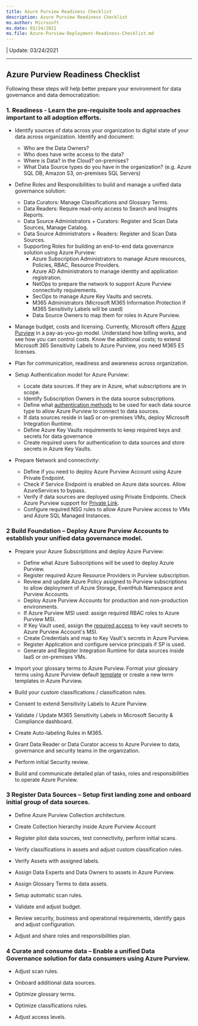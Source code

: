 ```yaml
---
title: Azure Purview Readiness Checklist
description: Azure Purview Readiness Checklist
ms.author: Microsoft
ms.date: 03/24/2021
ms.file: Azure-Purview-Deployment-Readiness-Checklist.md
---
```


| Update: 03/24/2021

---

## Azure Purview Readiness Checklist

Following these steps will help better prepare your environment for data governance and data democratization:

### **1. Readiness - Learn the pre-requisite tools and approaches important to all adoption efforts.**

* Identify sources of data across your organization to digital state of your data across organization. Identify and document:
  * Who are the Data Owners?
  * Who does have write access to the data?
  * Where is Data? in the Cloud? on-premises?
  * What Data Source types do you have in the organization? (e.g. Azure SQL DB, Amazon S3, on-premises SQL Servers)

* Define Roles and Responsibilities to build and manage a unified data governance solution:
  * Data Curators: Manage Classifications and Glossary Terms.
  * Data Readers: Require read-only access to Search and Insights Reports.
  * Data Source Administrators + Curators: Register and Scan Data Sources, Manage Catalog.
  * Data Source Administrators + Readers: Register and Scan Data Sources.
  * Supporting Roles for building an end-to-end data governance solution using Azure Purview:
    * Azure Subscription Administrators to manage Azure resources, Policies, RBAC, Resource Providers.
    * Azure AD Administrators to manage identity and application registration.
    * NetOps to prepare the network to support Azure Purview connectivity requirements.
    * SecOps to manage Azure Key Vaults and secrets.
    * M365 Administrators (Microsoft M365 Information Protection if M365 Sensitivity Labels will be used)
    * Data Source Owners to map them for roles in Azure Purview.

* Manage budget, costs and licensing. Currently, Microsoft offers [Azure Purview](https://azure.microsoft.com/en-us/pricing/details/azure-purview) in a pay-as-you-go model. Understand how billing works, and see how you can control costs. Know the additional costs; to extend Microsoft 365 Sensitivity Labels to Azure Purview, you need M365 E5 licenses.

* Plan for communication, readiness and awareness across organization.

* Setup Authentication model for Azure Purview:
  * Locate data sources. If they are in Azure, what subscriptions are in scope.
  * Identify Subscription Owners in the data source subscriptions.
  * Define what [authentication methods](https://docs.microsoft.com/en-us/azure/purview/manage-data-sources) to be used for each data source type to allow Azure Purview to connect to data sources.
  * If data sources reside in IaaS or on-premises VMs, deploy Microsoft Integration Runtime.
  * Define Azure Key Vaults requirements to keep required keys and secrets for data governance
  * Create required users for authentication to data sources and store secrets in Azure Key Vaults.
  
* Prepare Network and connectivity:
  * Define if you need to deploy Azure Purview Account using Azure Private Endpoint.
  * Check if Service Endpoint is enabled on Azure data sources. Allow AzureServices to bypass.
  * Verify if data sources are deployed using Private Endpoints. Check Azure Purview support for [Private Link](https://docs.microsoft.com/en-us/azure/purview/catalog-private-link).
  * Configure required NSG rules to allow Azure Purview access to VMs and Azure SQL Managed Instances.

### **2 Build Foundation – Deploy Azure Purview Accounts to establish your unified data governance model.**

* Prepare your Azure Subscriptions and deploy Azure Purview:
  * Define what Azure Subscriptions will be used to deploy Azure Purview.
  * Register required Azure Resource Providers in Purview subscription.
  * Review and update Azure Policy assigned to Purview subscriptions to allow deployment of Azure Storage, EventHub Namespace and Purview Accounts.
  * Deploy Azure Purview Accounts for production and non-production environments.
  * If Azure Purview MSI used: assign required RBAC roles to Azure Purview MSI.
  * If Key Vault used, assign the [required access](https://docs.microsoft.com/en-us/azure/purview/manage-credentials) to key vault secrets to Azure Purview Account's MSI.
  * Create Credentials and map to Key Vault's secrets in Azure Purview.
  * Register Application and configure service principals if SP is used.
  * Generate and Register Integration Runtime for data sources inside IaaS or on-premises VMs.

* Import your glossary terms to Azure Purview. Format your glossary terms using Azure Purview default [template](https://docs.microsoft.com/en-us/azure/purview/tutorial-import-create-glossary-terms) or create a new term templates in Azure Purview.

* Build your custom classifications / classification rules.

* Consent to extend Sensitivity Labels to Azure Purview.

* Validate / Update M365 Sensitivity Labels in Microsoft Security & Compliance dashboard.

* Create Auto-labeling Rules in M365.

* Grant Data Reader or Data Curator access to Azure Purview to data, governance and security teams in the organization.

* Perform initial Security review.

* Build and communicate detailed plan of tasks, roles and responsibilities to operate Azure Purview.  

### **3 Register Data Sources – Setup first landing zone and onboard initial group of data sources.**

* Define Azure Purview Collection architecture.

* Create Collection hierarchy inside Azure Purview Account

* Register pilot data sources, test connectivity, perform initial scans.

* Verify classifications in assets and adjust custom classification rules.

* Verify Assets with assigned labels.

* Assign Data Experts and Data Owners to assets in Azure Purview.

* Assign Glossary Terms to data assets.

* Setup automatic scan rules.

* Validate and adjust budget.

* Review security, business and operational requirements, identify gaps and adjust configuration.

* Adjust and share roles and responsibilities plan.

### **4 Curate and consume data – Enable a unified Data Governance solution for data consumers using Azure Purview.**

* Adjust scan rules.

* Onboard additional data sources.

* Optimize glossary terms.

* Optimize classifications rules.

* Adjust access levels.
